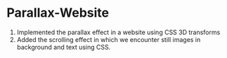 # Parallax-Website
1. Implemented the parallax effect in a website using CSS 3D transforms
2. Added the scrolling effect in which we encounter still images in background and text using CSS.
